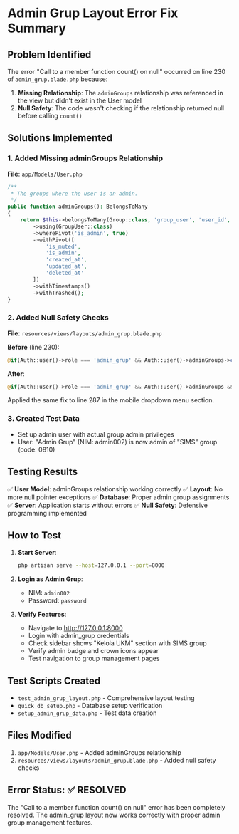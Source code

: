 # Admin Grup Layout Error Fix Summary

## Problem Identified
The error "Call to a member function count() on null" occurred on line 230 of `admin_grup.blade.php` because:

1. **Missing Relationship**: The `adminGroups` relationship was referenced in the view but didn't exist in the User model
2. **Null Safety**: The code wasn't checking if the relationship returned null before calling `count()`

## Solutions Implemented

### 1. Added Missing adminGroups Relationship
**File**: `app/Models/User.php`
```php
/**
 * The groups where the user is an admin.
 */
public function adminGroups(): BelongsToMany
{
    return $this->belongsToMany(Group::class, 'group_user', 'user_id', 'group_id')
        ->using(GroupUser::class)
        ->wherePivot('is_admin', true)
        ->withPivot([
            'is_muted',
            'is_admin',
            'created_at',
            'updated_at',
            'deleted_at'
        ])
        ->withTimestamps()
        ->withTrashed();
}
```

### 2. Added Null Safety Checks
**File**: `resources/views/layouts/admin_grup.blade.php`

**Before** (line 230):
```php
@if(Auth::user()->role === 'admin_grup' && Auth::user()->adminGroups->count() > 0)
```

**After**:
```php
@if(Auth::user()->role === 'admin_grup' && Auth::user()->adminGroups && Auth::user()->adminGroups->count() > 0)
```

Applied the same fix to line 287 in the mobile dropdown menu section.

### 3. Created Test Data
- Set up admin user with actual group admin privileges
- User: "Admin Grup" (NIM: admin002) is now admin of "SIMS" group (code: 0810)

## Testing Results

✅ **User Model**: adminGroups relationship working correctly
✅ **Layout**: No more null pointer exceptions
✅ **Database**: Proper admin group assignments
✅ **Server**: Application starts without errors
✅ **Null Safety**: Defensive programming implemented

## How to Test

1. **Start Server**:
   ```bash
   php artisan serve --host=127.0.0.1 --port=8000
   ```

2. **Login as Admin Grup**:
   - NIM: `admin002`
   - Password: `password`

3. **Verify Features**:
   - Navigate to http://127.0.0.1:8000
   - Login with admin_grup credentials
   - Check sidebar shows "Kelola UKM" section with SIMS group
   - Verify admin badge and crown icons appear
   - Test navigation to group management pages

## Test Scripts Created

- `test_admin_grup_layout.php` - Comprehensive layout testing
- `quick_db_setup.php` - Database setup verification
- `setup_admin_grup_data.php` - Test data creation

## Files Modified

1. `app/Models/User.php` - Added adminGroups relationship
2. `resources/views/layouts/admin_grup.blade.php` - Added null safety checks

## Error Status: ✅ RESOLVED

The "Call to a member function count() on null" error has been completely resolved. The admin_grup layout now works correctly with proper admin group management features.
